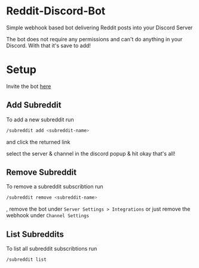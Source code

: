 # Reddit-Discord-Bot

Simple webhook based bot delivering Reddit posts into your Discord Server

The bot does not require any permissions and can't do anything in your Discord. With that it's save to add!

# Setup

Invite the bot [here](https://discord.com/oauth2/authorize?client_id=846396249241288796&scope=applications.commands)

## Add Subreddit

To add a new subreddit run

```bash
/subreddit add <subreddit-name>
```

and click the returned link

select the server & channel in the discord popup & hit okay that's all!

## Remove Subreddit

To remove a subreddit subscribtion run

```bash
/subreddit remove <subreddit-name>
```

, remove the bot under `Server Settings > Integrations` or just remove the webhook under `Channel Settings`

## List Subreddits

To list all subreddit subscribtions run

```bash
/subreddit list
```
